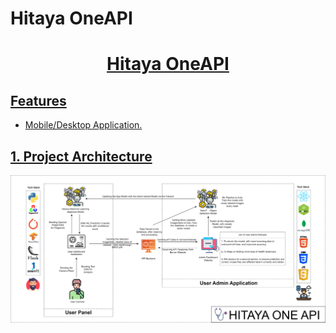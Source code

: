 # Hitaya OneAPI

<h1 align="center"><a href="">Hitaya OneAPI</h1>

## Features
-  Mobile/Desktop Application.




## 1. Project Architecture

<p align="center">
  <img src="Data/HITAYA_ONE_API.png" />
</p>
